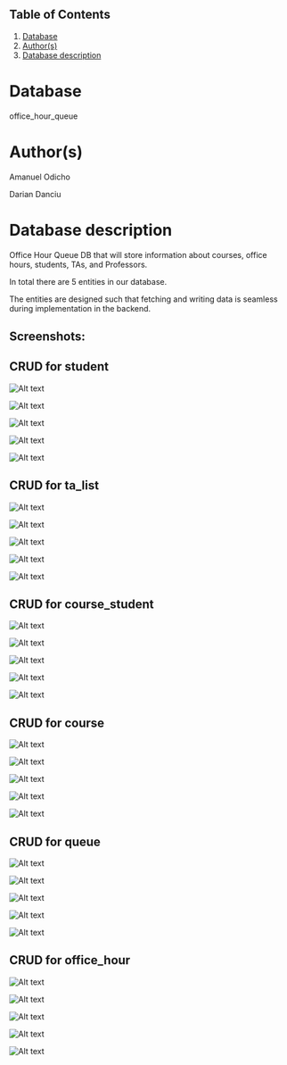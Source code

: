## Table of Contents
1. [Database](#database)
2. [Author(s)](#author)
3. [Database description](#description)


# Database
office_hour_queue

# Author(s)
Amanuel Odicho

Darian Danciu

# Database description
Office Hour Queue DB that will store information about courses, office hours, students, TAs, and Professors. 

In total there are 5 entities in our database.

The entities are designed such that fetching and writing data is seamless during implementation in the backend.


## Screenshots:

## CRUD for student
![Alt text](/screenshots/crud_student.png?raw=true)

![Alt text](/screenshots/create_student.png?raw=true)

![Alt text](/screenshots/read_student.png?raw=true)

![Alt text](/screenshots/update_student.png?raw=true)

![Alt text](/screenshots/delete_student.png?raw=true)

## CRUD for ta_list
![Alt text](/screenshots/crud_ta_list.png?raw=true)

![Alt text](/screenshots/create_ta_list.png?raw=true)

![Alt text](/screenshots/read_ta_list.png?raw=true)

![Alt text](/screenshots/update_ta_list.png?raw=true)

![Alt text](/screenshots/delete_ta_list.png?raw=true)

## CRUD for course_student
![Alt text](/screenshots/crud_course_student.png?raw=true)

![Alt text](/screenshots/create_course_student.png?raw=true)

![Alt text](/screenshots/read_course_student.png?raw=true)

![Alt text](/screenshots/update_course_student.png?raw=true)

![Alt text](/screenshots/delete_course_student.png?raw=true)

## CRUD for course
![Alt text](/screenshots/crud_course.png?raw=true)

![Alt text](/screenshots/create_course.png?raw=true)

![Alt text](/screenshots/read_course.png?raw=true)

![Alt text](/screenshots/update_course.png?raw=true)

![Alt text](/screenshots/delete_course.png?raw=true)

## CRUD for queue
![Alt text](/screenshots/crud_queue.png?raw=true)

![Alt text](/screenshots/create_queue.png?raw=true)

![Alt text](/screenshots/read_queue.png?raw=true)

![Alt text](/screenshots/update_queue.png?raw=true)

![Alt text](/screenshots/delete_queue.png?raw=true)

## CRUD for office_hour
![Alt text](/screenshots/crud_office_hour.png?raw=true)

![Alt text](/screenshots/create_office_hour.png?raw=true)

![Alt text](/screenshots/read_office_hour.png?raw=true)

![Alt text](/screenshots/update_office_hour.png?raw=true)

![Alt text](/screenshots/delete_office_hour.png?raw=true)
